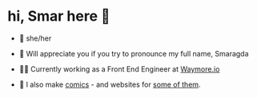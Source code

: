 # hi,  Smar here 👋


* 🧒 she/her
* 🍓 Will appreciate you if you try to pronounce my full name, Smaragda

* 👩‍💻 Currently working as a Front End Engineer at [Waymore.io](https://www.waymore.io/)
* 💭 I also make [comics](https://www.smarmakescomics.com) - and websites for [some of them](https://homequeerhome.com/).
